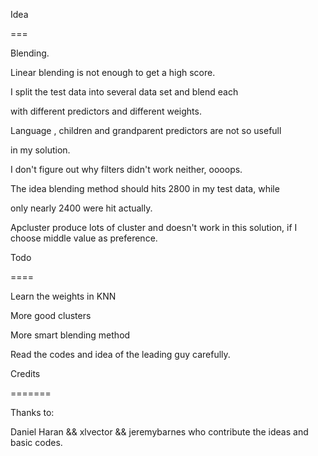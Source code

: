 Idea

===

Blending.

Linear blending is not enough to get a high score.

I split the test data into several data set and blend each 

with different predictors and different weights.

Language , children and grandparent predictors are not so usefull

in my solution. 

I don't figure out  why filters didn't work neither, oooops.

The idea blending method should hits 2800 in my test data, while 

only nearly 2400 were hit actually. 

Apcluster produce lots of cluster and doesn't work in this solution, if I choose middle value as preference.

Todo

====

Learn the weights in KNN

More good clusters

More smart blending method

Read the codes and idea of the leading guy carefully.

Credits

=======

Thanks to:

Daniel Haran && xlvector && jeremybarnes who contribute the ideas and basic codes.
